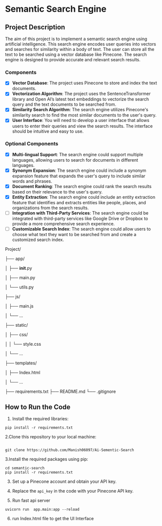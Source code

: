 # Semantic Search Engine

## Project Description

The aim of this project is to implement a semantic search engine using artificial intelligence. This search engine encodes user queries into vectors and searches for similarity within a body of text. The user can store all the text to be searched using a vector database like Pinecone. The search engine is designed to provide accurate and relevant search results.

### Components

- [x] **Vector Database**: The project uses Pinecone to store and index the text documents.
- [x] **Vectorization Algorithm**: The project uses the SentenceTransformer library and Open AI’s latest text embeddings to vectorize the search query and the text documents to be searched from.
- [x] **Similarity Search Algorithm**: The search engine utilizes Pinecone's similarity search to find the most similar documents to the user's query.
- [x] **User Interface**: You will need to develop a user interface that allows users to enter their queries and view the search results. The interface should be intuitive and easy to use.

### Optional Components

- [x] **Multi-lingual Support**: The search engine could support multiple languages, allowing users to search for documents in different languages.
- [x] **Synonym Expansion**: The search engine could include a synonym expansion feature that expands the user's query to include similar words and phrases.
- [x] **Document Ranking**: The search engine could rank the search results based on their relevance to the user's query.
- [x] **Entity Extraction**: The search engine could include an entity extraction feature that identifies and extracts entities like people, places, and organizations from the search results.
- [ ] **Integration with Third-Party Services**: The search engine could be integrated with third-party services like Google Drive or Dropbox to provide a more comprehensive search experience.
- [ ] **Customizable Search Index**: The search engine could allow users to choose what text they want to be searched from and create a customized search index.

Project/

├── app/

│   ├── __init__.py

│   ├── main.py

│   └── utils.py

├── js/

│   ├── main.js

│   └── ...

├── static/

│   ├── css/

│   │   └── style.css

│   └── ...

├── templates/

│   ├── Index.html

│   └── ...

├── requirements.txt
├── README.md
└── .gitignore

## How to Run the Code

1. Install the required libraries:
```
pip install -r requirements.txt

```
2.Clone this repository to your local machine:
```

git clone https://github.com/Manish06097/Ai-Sementic-Search
```
3.Install the required packages using pip:
```
cd semantic-search
pip install -r requirements.txt

```


3. Set up a Pinecone account and obtain your API key.

4. Replace the `api_key` in the code with your Pinecone API key.

5. Run fast api server 
``` 
uvicorn run  app.main:app --reload 
```
6. run Index.html file to get the UI Interface

